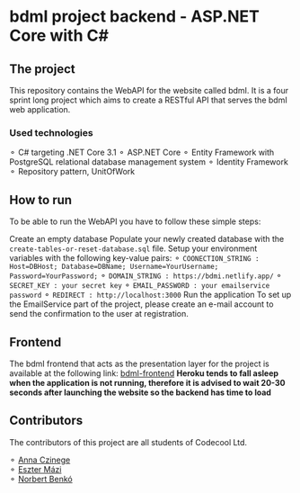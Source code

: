 # bdmI project backend - ASP.NET Core with C#

## The project

This repository contains the WebAPI for the website called bdmI. It is a four sprint long project which aims to create a RESTful API that serves the bdmI web application.

### Used technologies

⚬ C# targeting .NET Core 3.1
⚬ ASP.NET Core
⚬ Entity Framework with PostgreSQL relational database management system
⚬ Identity Framework
⚬ Repository pattern, UnitOfWork

## How to run

To be able to run the WebAPI you have to follow these simple steps:

Create an empty database
Populate your newly created database with the `create-tables-or-reset-database.sql` file.
Setup your environment variables with the following key-value pairs:
⚬ `COONECTION_STRING : Host=DBHost; Database=DBName; Username=YourUsername; Password=YourPassword;`
⚬ `DOMAIN_STRING : https://bdmi.netlify.app/`
⚬ `SECRET_KEY : your secret key`
⚬ `EMAIL_PASSWORD : your emailservice password`
⚬ `REDIRECT : http://localhost:3000`
Run the application
To set up the EmailService part of the project, please create an e-mail account to send the confirmation to the user at registration.

## Frontend

The bdmI frontend that acts as the presentation layer for the project is available at the following link: [bdmI-frontend](https://github.com/AnnaCzinege/bdmI-frontend)
**Heroku tends to fall asleep when the application is not running, therefore it is advised to wait 20-30 seconds after launching the website so the backend has time to load**

## Contributors

The contributors of this project are all students of Codecool Ltd.

⚬ [Anna Czinege](https://github.com/AnnaCzinege)</br>
⚬ [Eszter Mázi](https://github.com/esztermazi)</br>
⚬ [Norbert Benkó](https://github.com/Rasgacode)</br>
